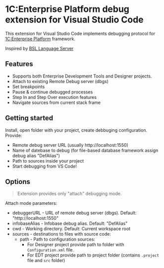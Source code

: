 # 1С:Enterprise Platform debug extension for Visual Studio Code

This extension for Visual Studio Code implements debugging protocol for [1C:Enterprise Platform](https://1c-dn.com/) framework.

Inspired by [BSL Language Server](https://github.com/1c-syntax/bsl-language-server)

## Features

* Supports both Enterprise Development Tools and Designer projects.
* Attach to existing Remote Debug server (dbgs) 
* Set breakpoints
* Pause & continue debugged processes
* Step In and Step Over execution features
* Navigate sources from current stack frame

## Getting started

Install, open folder with your project, create debbuging configuration. Provide:
* Remote debug server URL (usually http://localhost:1550)
* Name of datebase to debug (for file-based database framework assign debug alias "DefAlias")
* Path to sources inside your project 
* Start debugging from VS Code!

## Options 

> Extension provides only "attach" debugging mode. 

Attach mode parameters:
* debuggerURL - URL of remote debug server (dbgs). Default: "http://localhost:1550"
* infobaseAlias - Infobase debug alias. Default: "DefAlias"
* cwd - Working directory. Default: Current workspace root
* sources - destinations to files with source code:
    * path - Path to configuration sources:
        - For Designer project provide path to folder with `Configuration.xml` file. 
        - For EDT project provide path to project folder (contains `.project` file and `src` folder) 

